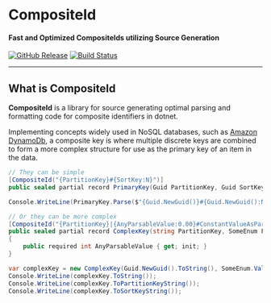 # CompositeId

#### Fast and Optimized CompositeIds utilizing Source Generation

[![GitHub Release][gh-release-badge]][gh-release]
[![Build Status][gh-actions-badge]][gh-actions]

---

## What is CompositeId

**CompositeId** is a library for source generating optimal parsing and formatting code for composite identifiers in dotnet.


Implementing concepts widely used in NoSQL databases, such as [Amazon DynamoDb][dynamodb], a composite key is where
multiple discrete keys are combined to form a more complex structure for use as the primary key of an item in the data.

```csharp
// They can be simple
[CompositeId("{PartitionKey}#{SortKey:N}")]
public sealed partial record PrimaryKey(Guid PartitionKey, Guid SortKey);

Console.WriteLine(PrimaryKey.Parse($"{Guid.NewGuid()}#{Guid.NewGuid():N}"));

// Or they can be more complex
[CompositeId("{PartitionKey}|{AnyParsableValue:0.00}#ConstantValueAsPartOfKey@{FirstPartOfSortKey}~{SecondPartOfSortKey}", PrimaryKeySeparator = '#')]
public sealed partial record ComplexKey(string PartitionKey, SomeEnum FirstPartOfSortKey, Guid SecondPartOfSortKey)
{
    public required int AnyParsableValue { get; init; }
}

var complexKey = new ComplexKey(Guid.NewGuid().ToString(), SomeEnum.Value, Guid.NewGuid()) { AnyParsableValue = 123 };
Console.WriteLine(complexKey.ToString());
Console.WriteLine(complexKey.ToPartitionKeyString());
Console.WriteLine(complexKey.ToSortKeyString());
```

<!-- Badges -->
[gh-release-badge]: https://img.shields.io/github/v/release/DrBarnabus/CompositeId?color=g&style=for-the-badge
[gh-release]: https://github.com/DrBarnabus/CompositeId/releases/latest
[gh-actions-badge]: https://img.shields.io/github/actions/workflow/status/DrBarnabus/CompositeId/ci.yml?logo=github&branch=main&style=for-the-badge
[gh-actions]: https://github.com/DrBarnabus/CompositeId/actions/workflows/ci.yml

<!-- Links -->
[dynamodb]: https://docs.aws.amazon.com/amazondynamodb/latest/developerguide/Introduction.html
